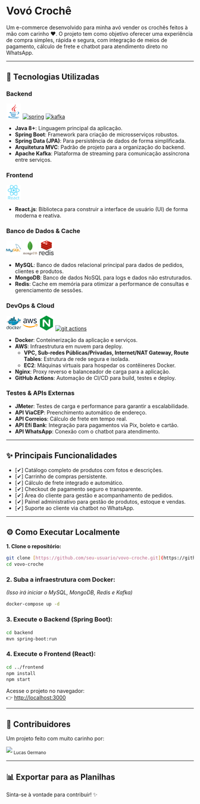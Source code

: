 #  Vovó Crochê

Um e-commerce desenvolvido para minha avó vender os crochês feitos à mão com carinho ❤️.
O projeto tem como objetivo oferecer uma experiência de compra simples, rápida e segura, com integração de meios de pagamento, cálculo de frete e chatbot para atendimento direto no WhatsApp.

---

## 🚀 Tecnologias Utilizadas

### **Backend**
<p align="left">
  <a href="https://www.java.com" target="_blank" rel="noreferrer"><img src="https://raw.githubusercontent.com/devicons/devicon/master/icons/java/java-original.svg" alt="java" width="40" height="40"/></a>
  <a href="https://spring.io/" target="_blank" rel="noreferrer"><img src="https://www.vectorlogo.zone/logos/springio/springio-icon.svg" alt="spring" width="40" height="40"/></a>
  <a href="https://kafka.apache.org/" target="_blank" rel="noreferrer"><img src="https://cdn.jsdelivr.net/gh/devicons/devicon/icons/apachekafka/apachekafka-original.svg" alt="kafka" width="40" height="40"/></a>
</p>

- **Java 8+**: Linguagem principal da aplicação.
- **Spring Boot**: Framework para criação de microsserviços robustos.
- **Spring Data (JPA)**: Para persistência de dados de forma simplificada.
- **Arquitetura MVC**: Padrão de projeto para a organização do backend.
- **Apache Kafka**: Plataforma de streaming para comunicação assíncrona entre serviços.

### **Frontend**
<p align="left">
  <a href="https://reactjs.org/" target="_blank" rel="noreferrer"><img src="https://raw.githubusercontent.com/devicons/devicon/master/icons/react/react-original-wordmark.svg" alt="react" width="40" height="40"/></a>
</p>

- **React.js**: Biblioteca para construir a interface de usuário (UI) de forma moderna e reativa.

### **Banco de Dados & Cache**
<p align="left">
  <a href="https://www.mysql.com/" target="_blank" rel="noreferrer"><img src="https://raw.githubusercontent.com/devicons/devicon/master/icons/mysql/mysql-original-wordmark.svg" alt="mysql" width="40" height="40"/></a>
  <a href="https://www.mongodb.com/" target="_blank" rel="noreferrer"><img src="https://raw.githubusercontent.com/devicons/devicon/master/icons/mongodb/mongodb-original-wordmark.svg" alt="mongodb" width="40" height="40"/></a>
  <a href="https://redis.io" target="_blank" rel="noreferrer"><img src="https://raw.githubusercontent.com/devicons/devicon/master/icons/redis/redis-original-wordmark.svg" alt="redis" width="40" height="40"/></a>
</p>

- **MySQL**: Banco de dados relacional principal para dados de pedidos, clientes e produtos.
- **MongoDB**: Banco de dados NoSQL para logs e dados não estruturados.
- **Redis**: Cache em memória para otimizar a performance de consultas e gerenciamento de sessões.

### **DevOps & Cloud**
<p align="left">
  <a href="https://www.docker.com/" target="_blank" rel="noreferrer"><img src="https://raw.githubusercontent.com/devicons/devicon/master/icons/docker/docker-original-wordmark.svg" alt="docker" width="40" height="40"/></a>
  <a href="https://aws.amazon.com" target="_blank" rel="noreferrer"><img src="https://raw.githubusercontent.com/devicons/devicon/master/icons/amazonwebservices/amazonwebservices-original-wordmark.svg" alt="aws" width="40" height="40"/></a>
  <a href="https://nginx.org" target="_blank" rel="noreferrer"><img src="https://raw.githubusercontent.com/devicons/devicon/master/icons/nginx/nginx-original.svg" alt="nginx" width="40" height="40"/></a>
  <a href="https://github.com/features/actions" target="_blank" rel="noreferrer"><img src="https://www.vectorlogo.zone/logos/github_actions/github_actions-icon.svg" alt="git actions" width="40" height="40"/></a>
</p>

- **Docker**: Conteinerização da aplicação e serviços.
- **AWS**: Infraestrutura em nuvem para deploy.
  - **VPC, Sub-redes Públicas/Privadas, Internet/NAT Gateway, Route Tables**: Estrutura de rede segura e isolada.
  - **EC2**: Máquinas virtuais para hospedar os contêineres Docker.
- **Nginx**: Proxy reverso e balanceador de carga para a aplicação.
- **GitHub Actions**: Automação de CI/CD para build, testes e deploy.

### **Testes & APIs Externas**
- **JMeter**: Testes de carga e performance para garantir a escalabilidade.
- **API ViaCEP**: Preenchimento automático de endereço.
- **API Correios**: Cálculo de frete em tempo real.
- **API Efí Bank**: Integração para pagamentos via Pix, boleto e cartão.
- **API WhatsApp**: Conexão com o chatbot para atendimento.

---

## ✨ Principais Funcionalidades

- [✔] Catálogo completo de produtos com fotos e descrições.
- [✔] Carrinho de compras persistente.
- [✔] Cálculo de frete integrado e automático.
- [✔] Checkout de pagamento seguro e transparente.
- [✔] Área do cliente para gestão e acompanhamento de pedidos.
- [✔] Painel administrativo para gestão de produtos, estoque e vendas.
- [✔] Suporte ao cliente via chatbot no WhatsApp.

---

## ⚙️ Como Executar Localmente

**1. Clone o repositório:**
```bash
git clone [https://github.com/seu-usuario/vovo-croche.git](https://github.com/seu-usuario/vovo-croche.git)
cd vovo-croche
```
### 2. Suba a infraestrutura com Docker:
*(Isso irá iniciar o MySQL, MongoDB, Redis e Kafka)*

```bash
docker-compose up -d
```

### 3. Execute o Backend (Spring Boot):
```bash
cd backend
mvn spring-boot:run
```

### 4. Execute o Frontend (React):
```bash
cd ../frontend
npm install
npm start
```

Acesse o projeto no navegador:  
👉 [http://localhost:3000](http://localhost:3000)

---

## 🤝 Contribuidores  
Um projeto feito com muito carinho por:

<img src="[https://avatars.githubusercontent.com/u/luger-mano?v=4](https://avatars.githubusercontent.com/u/172287862?v=4)" width=115>  
<sub>Lucas Germano</sub>

---

## 📊 Exportar para as Planilhas  
Sinta-se à vontade para contribuir! ✨
